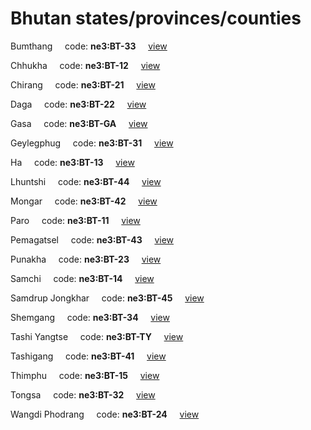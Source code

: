 # Bhutan states/provinces/counties
Bumthang&nbsp;&nbsp;&nbsp;&nbsp;&nbsp;code: **ne3:BT-33**&nbsp;&nbsp;&nbsp;&nbsp;&nbsp;[view](../../export/geojson/medium/ne3/bt/33.geojson)&nbsp;&nbsp;&nbsp;&nbsp;&nbsp;


Chhukha&nbsp;&nbsp;&nbsp;&nbsp;&nbsp;code: **ne3:BT-12**&nbsp;&nbsp;&nbsp;&nbsp;&nbsp;[view](../../export/geojson/medium/ne3/bt/12.geojson)&nbsp;&nbsp;&nbsp;&nbsp;&nbsp;


Chirang&nbsp;&nbsp;&nbsp;&nbsp;&nbsp;code: **ne3:BT-21**&nbsp;&nbsp;&nbsp;&nbsp;&nbsp;[view](../../export/geojson/medium/ne3/bt/21.geojson)&nbsp;&nbsp;&nbsp;&nbsp;&nbsp;


Daga&nbsp;&nbsp;&nbsp;&nbsp;&nbsp;code: **ne3:BT-22**&nbsp;&nbsp;&nbsp;&nbsp;&nbsp;[view](../../export/geojson/medium/ne3/bt/22.geojson)&nbsp;&nbsp;&nbsp;&nbsp;&nbsp;


Gasa&nbsp;&nbsp;&nbsp;&nbsp;&nbsp;code: **ne3:BT-GA**&nbsp;&nbsp;&nbsp;&nbsp;&nbsp;[view](../../export/geojson/medium/ne3/bt/ga.geojson)&nbsp;&nbsp;&nbsp;&nbsp;&nbsp;


Geylegphug&nbsp;&nbsp;&nbsp;&nbsp;&nbsp;code: **ne3:BT-31**&nbsp;&nbsp;&nbsp;&nbsp;&nbsp;[view](../../export/geojson/medium/ne3/bt/31.geojson)&nbsp;&nbsp;&nbsp;&nbsp;&nbsp;


Ha&nbsp;&nbsp;&nbsp;&nbsp;&nbsp;code: **ne3:BT-13**&nbsp;&nbsp;&nbsp;&nbsp;&nbsp;[view](../../export/geojson/medium/ne3/bt/13.geojson)&nbsp;&nbsp;&nbsp;&nbsp;&nbsp;


Lhuntshi&nbsp;&nbsp;&nbsp;&nbsp;&nbsp;code: **ne3:BT-44**&nbsp;&nbsp;&nbsp;&nbsp;&nbsp;[view](../../export/geojson/medium/ne3/bt/44.geojson)&nbsp;&nbsp;&nbsp;&nbsp;&nbsp;


Mongar&nbsp;&nbsp;&nbsp;&nbsp;&nbsp;code: **ne3:BT-42**&nbsp;&nbsp;&nbsp;&nbsp;&nbsp;[view](../../export/geojson/medium/ne3/bt/42.geojson)&nbsp;&nbsp;&nbsp;&nbsp;&nbsp;


Paro&nbsp;&nbsp;&nbsp;&nbsp;&nbsp;code: **ne3:BT-11**&nbsp;&nbsp;&nbsp;&nbsp;&nbsp;[view](../../export/geojson/medium/ne3/bt/11.geojson)&nbsp;&nbsp;&nbsp;&nbsp;&nbsp;


Pemagatsel&nbsp;&nbsp;&nbsp;&nbsp;&nbsp;code: **ne3:BT-43**&nbsp;&nbsp;&nbsp;&nbsp;&nbsp;[view](../../export/geojson/medium/ne3/bt/43.geojson)&nbsp;&nbsp;&nbsp;&nbsp;&nbsp;


Punakha&nbsp;&nbsp;&nbsp;&nbsp;&nbsp;code: **ne3:BT-23**&nbsp;&nbsp;&nbsp;&nbsp;&nbsp;[view](../../export/geojson/medium/ne3/bt/23.geojson)&nbsp;&nbsp;&nbsp;&nbsp;&nbsp;


Samchi&nbsp;&nbsp;&nbsp;&nbsp;&nbsp;code: **ne3:BT-14**&nbsp;&nbsp;&nbsp;&nbsp;&nbsp;[view](../../export/geojson/medium/ne3/bt/14.geojson)&nbsp;&nbsp;&nbsp;&nbsp;&nbsp;


Samdrup Jongkhar&nbsp;&nbsp;&nbsp;&nbsp;&nbsp;code: **ne3:BT-45**&nbsp;&nbsp;&nbsp;&nbsp;&nbsp;[view](../../export/geojson/medium/ne3/bt/45.geojson)&nbsp;&nbsp;&nbsp;&nbsp;&nbsp;


Shemgang&nbsp;&nbsp;&nbsp;&nbsp;&nbsp;code: **ne3:BT-34**&nbsp;&nbsp;&nbsp;&nbsp;&nbsp;[view](../../export/geojson/medium/ne3/bt/34.geojson)&nbsp;&nbsp;&nbsp;&nbsp;&nbsp;


Tashi Yangtse&nbsp;&nbsp;&nbsp;&nbsp;&nbsp;code: **ne3:BT-TY**&nbsp;&nbsp;&nbsp;&nbsp;&nbsp;[view](../../export/geojson/medium/ne3/bt/ty.geojson)&nbsp;&nbsp;&nbsp;&nbsp;&nbsp;


Tashigang&nbsp;&nbsp;&nbsp;&nbsp;&nbsp;code: **ne3:BT-41**&nbsp;&nbsp;&nbsp;&nbsp;&nbsp;[view](../../export/geojson/medium/ne3/bt/41.geojson)&nbsp;&nbsp;&nbsp;&nbsp;&nbsp;


Thimphu&nbsp;&nbsp;&nbsp;&nbsp;&nbsp;code: **ne3:BT-15**&nbsp;&nbsp;&nbsp;&nbsp;&nbsp;[view](../../export/geojson/medium/ne3/bt/15.geojson)&nbsp;&nbsp;&nbsp;&nbsp;&nbsp;


Tongsa&nbsp;&nbsp;&nbsp;&nbsp;&nbsp;code: **ne3:BT-32**&nbsp;&nbsp;&nbsp;&nbsp;&nbsp;[view](../../export/geojson/medium/ne3/bt/32.geojson)&nbsp;&nbsp;&nbsp;&nbsp;&nbsp;


Wangdi Phodrang&nbsp;&nbsp;&nbsp;&nbsp;&nbsp;code: **ne3:BT-24**&nbsp;&nbsp;&nbsp;&nbsp;&nbsp;[view](../../export/geojson/medium/ne3/bt/24.geojson)&nbsp;&nbsp;&nbsp;&nbsp;&nbsp;

